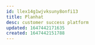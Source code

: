 ```yaml
---
id: llex14g1wjvksuny8onfi13
title: Planhat
desc: customer success platform
updated: 1647442171635
created: 1647442151788
---
```



